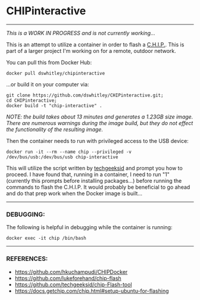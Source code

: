 # CHIPinteractive

----

*This is a WORK IN PROGRESS and is not currently working...*

This is an attempt to utilize a container in order to flash a [C.H.I.P.](https://getchip.com/pages/chip).  This is part of a larger project I'm working on for a remote, outdoor network.

You can pull this from Docker Hub:

```
docker pull dswhitley/chipinteractive
```

...or build it on your computer via:

```
git clone https://github.com/dswhitley/CHIPinteractive.git;
cd CHIPinteractive;
docker build -t "chip-interactive" .
```

*NOTE: the build takes about 13 minutes and generates a 1.23GB size image.  There are numerous warnings during the image build, but they do not effect the functionality of the resulting image.*

Then the container needs to run with privileged access to the USB device:

```
docker run -it --rm --name chip --privileged -v /dev/bus/usb:/dev/bus/usb chip-interactive
```

This will utilize the script written by [techgeeksid](https://github.com/techgeeksid/chip-Flash-tool) and prompt you how to proceed.  I have found that, running in a container, I need to run "1" (currently this prompts before installing packages...) before running the commands to flash the C.H.I.P.  It would probably be beneficial to go ahead and do that prep work when the Docker image is built...

----

### DEBUGGING:

The following is helpful in debugging while the container is running:

```
docker exec -it chip /bin/bash
```

----

### REFERENCES:
*  https://github.com/hkuchampudi/CHIPDocker
*  https://github.com/lukeforehand/chip-flash
*  https://github.com/techgeeksid/chip-Flash-tool
*  https://docs.getchip.com/chip.html#setup-ubuntu-for-flashing
